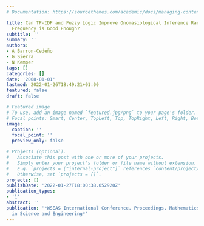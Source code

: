 ```yaml
---
# Documentation: https://sourcethemes.com/academic/docs/managing-content/

title: Can TF-IDF and Fuzzy Logic Improve Onomasiological Inference Ranking? Or Keywords
  Frequency is Good Enough?
subtitle: ''
summary: ''
authors:
- A Barron-Cedeño
- G Sierra
- N Kemper
tags: []
categories: []
date: '2008-01-01'
lastmod: 2022-01-26T18:49:21+01:00
featured: false
draft: false

# Featured image
# To use, add an image named `featured.jpg/png` to your page's folder.
# Focal points: Smart, Center, TopLeft, Top, TopRight, Left, Right, BottomLeft, Bottom, BottomRight.
image:
  caption: ''
  focal_point: ''
  preview_only: false

# Projects (optional).
#   Associate this post with one or more of your projects.
#   Simply enter your project's folder or file name without extension.
#   E.g. `projects = ["internal-project"]` references `content/project/deep-learning/index.md`.
#   Otherwise, set `projects = []`.
projects: []
publishDate: '2022-01-27T18:00:38.052920Z'
publication_types:
- '1'
abstract: ''
publication: '*WSEAS International Conference. Proceedings. Mathematics and Computers
  in Science and Engineering*'
---
```

